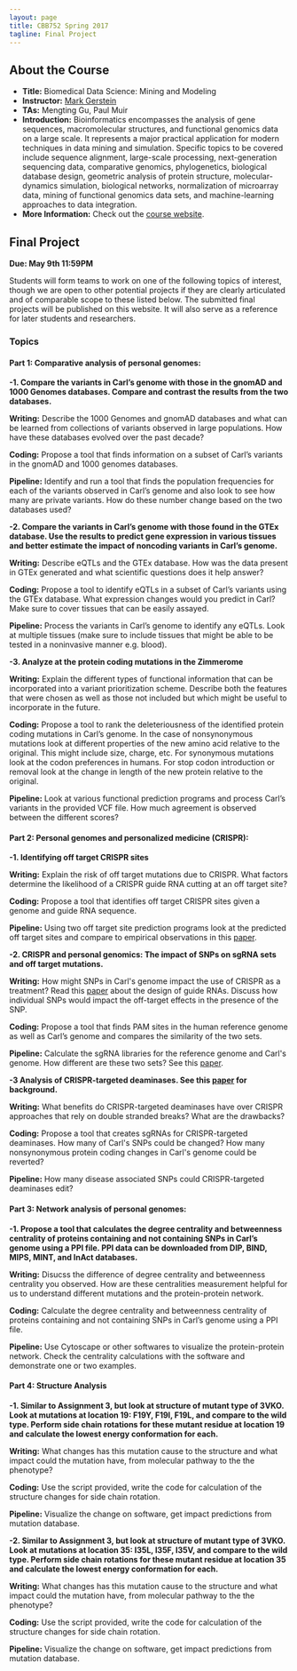 ```yaml
---
layout: page
title: CBB752 Spring 2017
tagline: Final Project
---
```


About the Course
------------------
- **Title:** Biomedical Data Science: Mining and Modeling
- **Instructor:** [Mark Gerstein](<http://www.gersteinlab.org>)
- **TAs:** Mengting Gu, Paul Muir
- **Introduction:** Bioinformatics encompasses the analysis of gene sequences,
    macromolecular structures, and functional genomics data on a large scale. It
    represents a major practical application for modern techniques in data
    mining and simulation. Specific topics to be covered include sequence
    alignment, large-scale processing, next-generation sequencing data,
    comparative genomics, phylogenetics, biological database design, geometric
    analysis of protein structure, molecular-dynamics simulation, biological
    networks, normalization of microarray data, mining of functional genomics
    data sets, and machine-learning approaches to data integration.
- **More Information:** Check out the [course website](<http://cbb752b17.gersteinlab.org>).

Final Project
-----------------------

**Due: May 9th 11:59PM**

Students will form teams to work on one of the following topics of interest, though we are open to other potential projects if they are clearly articulated and of comparable scope to these listed below. The submitted final projects will be published on this website. It will also serve as a reference for later students and researchers.

### Topics

#### Part 1: Comparative analysis of personal genomes:

**-1. Compare the variants in Carl’s genome with those in the gnomAD and 1000 Genomes databases. Compare and contrast the results from the two databases.**

**Writing:** Describe the 1000 Genomes and gnomAD databases and what can be learned from collections of variants observed in large populations. How have these databases evolved over the past decade?

**Coding:** Propose a tool that finds information on a subset of Carl’s variants in the gnomAD and 1000 genomes databases.

**Pipeline:** Identify and run a tool that finds the population frequencies for each of the variants observed in Carl’s genome and also look to see how many are private variants. How do these number change based on the two databases used?


**-2. Compare the variants in Carl’s genome with those found in the GTEx database. Use the results to predict gene expression in various tissues and better estimate the impact of noncoding variants in Carl’s genome.**

**Writing:** Describe eQTLs and the GTEx database. How was the data present in GTEx generated and what scientific questions does it help answer?

**Coding:** Propose a tool to identify eQTLs in a subset of Carl’s variants using the GTEx database. What expression changes would you predict in Carl? Make sure to cover tissues that can be easily assayed.

**Pipeline:** Process the variants in Carl’s genome to identify any eQTLs. Look at multiple tissues (make sure to include tissues that might be able to be tested in a noninvasive manner e.g. blood).


**-3. Analyze at the protein coding mutations in the Zimmerome**

**Writing:** Explain the different types of functional information that can be incorporated into a variant prioritization scheme. Describe both the features that were chosen as well as those not included but which might be useful to incorporate in the future.

**Coding:** Propose a tool to rank the deleteriousness of the identified protein coding mutations in Carl’s genome. In the case of nonsynonymous mutations look at different properties of the new amino acid relative to the original. This might include size, charge, etc. For synonymous mutations look at the codon preferences in humans. For stop codon introduction or removal look at the change in length of the new protein relative to the original.

**Pipeline:** Look at various functional prediction programs and process Carl’s variants in the provided VCF file. How much agreement is observed between the different scores?


#### Part 2: Personal genomes and personalized medicine (CRISPR):

**-1. Identifying off target CRISPR sites**

**Writing:** Explain the risk of off target mutations due to CRISPR. What factors determine the likelihood of a CRISPR guide RNA cutting at an off target site? 

**Coding:** Propose a tool that identifies off target CRISPR sites given a genome and guide RNA sequence.

**Pipeline:** Using two off target site prediction programs look at the predicted off target sites and compare to empirical observations in this [paper](<https://genomebiology.biomedcentral.com/articles/10.1186/s13059-016-1012-2>).


**-2. CRISPR and personal genomics: The impact of SNPs on sgRNA sets and off target mutations.** 

**Writing:** How might SNPs in Carl's genome impact the use of CRISPR as a treatment? Read this [paper](<http://palgrave.nature.com/nbt/journal/v34/n2/full/nbt.3437.html>) about the design of guide RNAs. Discuss how individual SNPs would impact the off-target effects in the presence of the SNP. 

**Coding:** Propose a tool that finds PAM sites in the human reference genome as well as Carl’s genome and compares the similarity of the two sets.

**Pipeline:** Calculate the sgRNA libraries for the reference genome and Carl's genome. How different are these two sets? See this [paper](<http://www.nature.com/nbt/journal/vaop/ncurrent/full/nbt.3804.html?WT.feed_name=subjects_genetics>).


**-3 Analysis of CRISPR-targeted deaminases. See this [paper](< http://www.nature.com/nature/journal/v533/n7603/abs/nature17946.html>) for background.**

**Writing:** What benefits do CRISPR-targeted deaminases have over CRISPR approaches that rely on double stranded breaks? What are the drawbacks?

**Coding:** Propose a tool that creates sgRNAs for CRISPR-targeted deaminases. How many of Carl's SNPs could be changed? How many nonsynonymous protein coding changes in Carl's genome could be reverted?

**Pipeline:** How many disease associated SNPs could CRISPR-targeted deaminases edit?


#### Part 3: Network analysis of personal genomes:

**-1. Propose a tool that calculates the degree centrality and betweenness centrality of proteins containing and not containing SNPs in Carl’s genome using a PPI file. PPI data can be downloaded from DIP, BIND, MIPS, MINT, and InAct databases.**

**Writing:** Disucss the difference of degree centrality and betweenness centrality you observed. How are these centralities measurement helpful for us to understand different mutations and the protein-protein network.

**Coding:** Calculate the degree centrality and betweenness centrality of proteins containing and not containing SNPs in Carl’s genome using a PPI file.

**Pipeline:** Use Cytoscape or other softwares to visualize the protein-protein network. Check the centrality calculations with the software and demonstrate one or two examples.

#### Part 4: Structure Analysis
**-1. Similar to Assignment 3, but look at structure of mutant type of 3VKO. Look at mutations at location 19: F19Y, F19I, F19L, and compare to the wild type. Perform side chain rotations for these mutant residue at location 19 and calculate the lowest energy conformation for each.**

**Writing:** What changes has this mutation cause to the structure and what impact could the mutation have, from molecular pathway to the the phenotype?

**Coding:** Use the script provided, write the code for calculation of the structure changes for side chain rotation.

**Pipeline:** Visualize the change on software, get impact predictions from mutation database.

**-2. Similar to Assignment 3, but look at structure of mutant type of 3VKO. Look at mutations at location 35: I35L, I35F, I35V, and compare to the wild type. Perform side chain rotations for these mutant residue at location 35 and calculate the lowest energy conformation for each.**

**Writing:** What changes has this mutation cause to the structure and what impact could the mutation have, from molecular pathway to the the phenotype?

**Coding:** Use the script provided, write the code for calculation of the structure changes for side chain rotation. 

**Pipeline:** Visualize the change on software, get impact predictions from mutation database.
